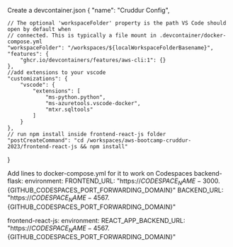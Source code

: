 Create a devcontainer.json
{
	"name": "Cruddur Config",

	// The optional 'workspaceFolder' property is the path VS Code should open by default when
	// connected. This is typically a file mount in .devcontainer/docker-compose.yml
	"workspaceFolder": "/workspaces/${localWorkspaceFolderBasename}",
	"features": {
		"ghcr.io/devcontainers/features/aws-cli:1": {}
	},
    //add extensions to your vscode 
	"customizations": {
		"vscode": {
			"extensions": [
				"ms-python.python",
				"ms-azuretools.vscode-docker",
				"mtxr.sqltools"
			]
		}
	},
    // run npm install inside frontend-react-js folder 
	"postCreateCommand": "cd /workspaces/aws-bootcamp-cruddur-2023/frontend-react-js && npm install"
}

Add lines to docker-compose.yml for it to work on Codespaces
backend-flask:
    environment:
        FRONTEND_URL: "https://${CODESPACE_NAME}-3000.${GITHUB_CODESPACES_PORT_FORWARDING_DOMAIN}"
        BACKEND_URL: "https://${CODESPACE_NAME}-4567.${GITHUB_CODESPACES_PORT_FORWARDING_DOMAIN}"

frontend-react-js:
    environment:
        REACT_APP_BACKEND_URL: "https://${CODESPACE_NAME}-4567.${GITHUB_CODESPACES_PORT_FORWARDING_DOMAIN}"